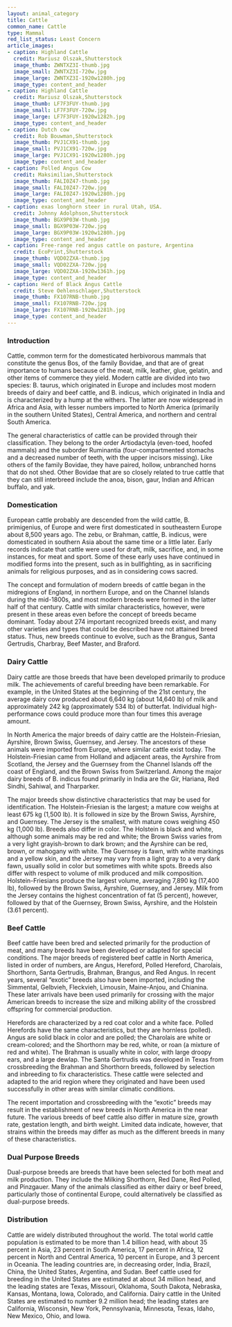 ```yaml
---
layout: animal_category
title: Cattle
common_name: Cattle
type: Mammal
red_list_status: Least Concern
article_images:
- caption: Highland Cattle
  credit: Mariusz Olszak,Shutterstock
  image_thumb: ZWNTXZ3I-thumb.jpg
  image_small: ZWNTXZ3I-720w.jpg
  image_large: ZWNTXZ3I-1920w1280h.jpg
  image_type: content_and_header
- caption: Highland Cattle
  credit: Mariusz Olszak,Shutterstock
  image_thumb: LF7F3FUY-thumb.jpg
  image_small: LF7F3FUY-720w.jpg
  image_large: LF7F3FUY-1920w1282h.jpg
  image_type: content_and_header
- caption: Dutch cow
  credit: Rob Bouwman,Shutterstock
  image_thumb: PVJ1CX91-thumb.jpg
  image_small: PVJ1CX91-720w.jpg
  image_large: PVJ1CX91-1920w1280h.jpg
  image_type: content_and_header
- caption: Polled Angus Cow
  credit: Maksimilian,Shutterstock
  image_thumb: FALI0Z47-thumb.jpg
  image_small: FALI0Z47-720w.jpg
  image_large: FALI0Z47-1920w1280h.jpg
  image_type: content_and_header
- caption: exas longhorn steer in rural Utah, USA.
  credit: Johnny Adolphson,Shutterstock
  image_thumb: BGX9P03W-thumb.jpg
  image_small: BGX9P03W-720w.jpg
  image_large: BGX9P03W-1920w1280h.jpg
  image_type: content_and_header
- caption: Free-range red angus cattle on pasture, Argentina
  credit: EcoPrint,Shutterstock
  image_thumb: VQD02ZXA-thumb.jpg
  image_small: VQD02ZXA-720w.jpg
  image_large: VQD02ZXA-1920w1361h.jpg
  image_type: content_and_header
- caption: Herd of Black Angus Cattle
  credit: Steve Oehlenschlager,Shutterstock
  image_thumb: FX107RNB-thumb.jpg
  image_small: FX107RNB-720w.jpg
  image_large: FX107RNB-1920w1281h.jpg
  image_type: content_and_header
---
```


### Introduction

Cattle, common term for the domesticated herbivorous mammals that constitute the genus Bos, of the family Bovidae, and that are of great importance to humans because of the meat, milk, leather, glue, gelatin, and other items of commerce they yield. Modern cattle are divided into two species: B. taurus, which originated in Europe and includes most modern breeds of dairy and beef cattle, and B. indicus, which originated in India and is characterized by a hump at the withers. The latter are now widespread in Africa and Asia, with lesser numbers imported to North America (primarily in the southern United States), Central America, and northern and central South America.

The general characteristics of cattle can be provided through their classification. They belong to the order Artiodactyla (even-toed, hoofed mammals) and the suborder Ruminantia (four-compartmented stomachs and a decreased number of teeth, with the upper incisors missing). Like others of the family Bovidae, they have paired, hollow, unbranched horns that do not shed. Other Bovidae that are so closely related to true cattle that they can still interbreed include the anoa, bison, gaur, Indian and African buffalo, and yak.

### Domestication

European cattle probably are descended from the wild cattle, B. primigenius, of Europe and were first domesticated in southeastern Europe about 8,500 years ago. The zebu, or Brahman, cattle, B. indicus, were domesticated in southern Asia about the same time or a little later. Early records indicate that cattle were used for draft, milk, sacrifice, and, in some instances, for meat and sport. Some of these early uses have continued in modified forms into the present, such as in bullfighting, as in sacrificing animals for religious purposes, and as in considering cows sacred.

The concept and formulation of modern breeds of cattle began in the midregions of England, in northern Europe, and on the Channel Islands during the mid-1800s, and most modern breeds were formed in the latter half of that century. Cattle with similar characteristics, however, were present in these areas even before the concept of breeds became dominant. Today about 274 important recognized breeds exist, and many other varieties and types that could be described have not attained breed status. Thus, new breeds continue to evolve, such as the Brangus, Santa Gertrudis, Charbray, Beef Master, and Braford.

### Dairy Cattle

Dairy cattle are those breeds that have been developed primarily to produce milk. The achievements of careful breeding have been remarkable. For example, in the United States at the beginning of the 21st century, the average dairy cow produced about 6,640 kg (about 14,640 lb) of milk and approximately 242 kg (approximately 534 lb) of butterfat. Individual high-performance cows could produce more than four times this average amount.

In North America the major breeds of dairy cattle are the Holstein-Friesian, Ayrshire, Brown Swiss, Guernsey, and Jersey. The ancestors of these animals were imported from Europe, where similar cattle exist today. The Holstein-Friesian came from Holland and adjacent areas, the Ayrshire from Scotland, the Jersey and the Guernsey from the Channel Islands off the coast of England, and the Brown Swiss from Switzerland. Among the major dairy breeds of B. indicus found primarily in India are the Gir, Hariana, Red Sindhi, Sahiwal, and Tharparker.

The major breeds show distinctive characteristics that may be used for identification. The Holstein-Friesian is the largest; a mature cow weighs at least 675 kg (1,500 lb). It is followed in size by the Brown Swiss, Ayrshire, and Guernsey. The Jersey is the smallest, with mature cows weighing 450 kg (1,000 lb). Breeds also differ in color. The Holstein is black and white, although some animals may be red and white; the Brown Swiss varies from a very light grayish-brown to dark brown; and the Ayrshire can be red, brown, or mahogany with white. The Guernsey is fawn, with white markings and a yellow skin, and the Jersey may vary from a light gray to a very dark fawn, usually solid in color but sometimes with white spots. Breeds also differ with respect to volume of milk produced and milk composition. Holstein-Friesians produce the largest volume, averaging 7,890 kg (17,400 lb), followed by the Brown Swiss, Ayrshire, Guernsey, and Jersey. Milk from the Jersey contains the highest concentration of fat (5 percent), however, followed by that of the Guernsey, Brown Swiss, Ayrshire, and the Holstein (3.61 percent).

### Beef Cattle

Beef cattle have been bred and selected primarily for the production of meat, and many breeds have been developed or adapted for special conditions. The major breeds of registered beef cattle in North America, listed in order of numbers, are Angus, Hereford, Polled Hereford, Charolais, Shorthorn, Santa Gertrudis, Brahman, Brangus, and Red Angus. In recent years, several “exotic” breeds also have been imported, including the Simmental, Gelbvieh, Fleckvieh, Limousin, Maine-Anjou, and Chianina. These later arrivals have been used primarily for crossing with the major American breeds to increase the size and milking ability of the crossbred offspring for commercial production.

Herefords are characterized by a red coat color and a white face. Polled Herefords have the same characteristics, but they are hornless (polled). Angus are solid black in color and are polled; the Charolais are white or cream-colored; and the Shorthorn may be red, white, or roan (a mixture of red and white). The Brahman is usually white in color, with large droopy ears, and a large dewlap. The Santa Gertrudis was developed in Texas from crossbreeding the Brahman and Shorthorn breeds, followed by selection and inbreeding to fix characteristics. These cattle were selected and adapted to the arid region where they originated and have been used successfully in other areas with similar climatic conditions.

The recent importation and crossbreeding with the “exotic” breeds may result in the establishment of new breeds in North America in the near future. The various breeds of beef cattle also differ in mature size, growth rate, gestation length, and birth weight. Limited data indicate, however, that strains within the breeds may differ as much as the different breeds in many of these characteristics.

### Dual Purpose Breeds

Dual-purpose breeds are breeds that have been selected for both meat and milk production. They include the Milking Shorthorn, Red Dane, Red Polled, and Pinzgauer. Many of the animals classified as either dairy or beef breed, particularly those of continental Europe, could alternatively be classified as dual-purpose breeds.

### Distribution

Cattle are widely distributed throughout the world. The total world cattle population is estimated to be more than 1.4 billion head, with about 35 percent in Asia, 23 percent in South America, 17 percent in Africa, 12 percent in North and Central America, 10 percent in Europe, and 3 percent in Oceania. The leading countries are, in decreasing order, India, Brazil, China, the United States, Argentina, and Sudan. Beef cattle used for breeding in the United States are estimated at about 34 million head, and the leading states are Texas, Missouri, Oklahoma, South Dakota, Nebraska, Kansas, Montana, Iowa, Colorado, and California. Dairy cattle in the United States are estimated to number 9.2 million head; the leading states are California, Wisconsin, New York, Pennsylvania, Minnesota, Texas, Idaho, New Mexico, Ohio, and Iowa.